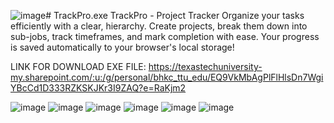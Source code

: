 ![image](https://github.com/user-attachments/assets/d495769f-3655-4625-8aa1-95641a13ac9e)# TrackPro.exe
TrackPro - Project Tracker Organize your tasks efficiently with a clear, hierarchy. Create projects, break them down into sub-jobs, track timeframes, and mark completion with ease. Your progress is saved automatically to your browser's local storage!



LINK FOR DOWNLOAD EXE FILE:
https://texastechuniversity-my.sharepoint.com/:u:/g/personal/bhkc_ttu_edu/EQ9VkMbAgPlFlHlsDn7WgiYBcCd1D333RZKSKJKr3I9ZAQ?e=RaKjm2



![image](https://github.com/user-attachments/assets/437921b3-a971-440e-ba2b-87b7475d1893)
![image](https://github.com/user-attachments/assets/127acbcc-d29c-485a-8b5c-a048eaff7c52)
![image](https://github.com/user-attachments/assets/4a5eda51-7062-479a-87c9-1cec3c52e00b)
![image](https://github.com/user-attachments/assets/adcb1301-44f9-4916-bf1a-16a71053bf26)
![image](https://github.com/user-attachments/assets/af5bb0b1-4d01-4870-8c5f-c33050fff213)
![image](https://github.com/user-attachments/assets/b5ea596b-0ad5-4a74-91e1-f5e5e016c1a5)


